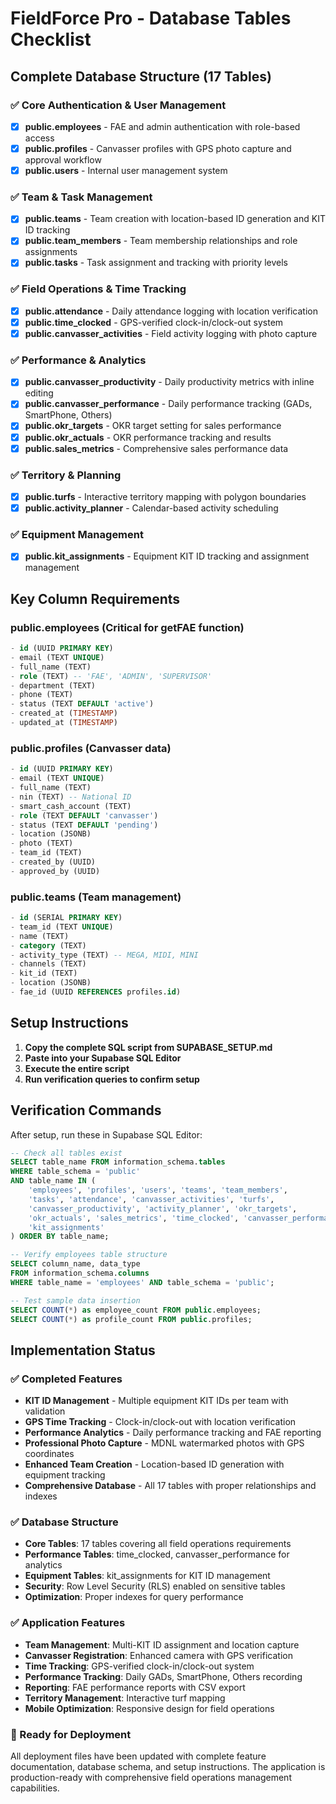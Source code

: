 # FieldForce Pro - Database Tables Checklist

## Complete Database Structure (17 Tables)

### ✅ Core Authentication & User Management
- [x] **public.employees** - FAE and admin authentication with role-based access
- [x] **public.profiles** - Canvasser profiles with GPS photo capture and approval workflow
- [x] **public.users** - Internal user management system

### ✅ Team & Task Management
- [x] **public.teams** - Team creation with location-based ID generation and KIT ID tracking
- [x] **public.team_members** - Team membership relationships and role assignments
- [x] **public.tasks** - Task assignment and tracking with priority levels

### ✅ Field Operations & Time Tracking
- [x] **public.attendance** - Daily attendance logging with location verification
- [x] **public.time_clocked** - GPS-verified clock-in/clock-out system
- [x] **public.canvasser_activities** - Field activity logging with photo capture

### ✅ Performance & Analytics
- [x] **public.canvasser_productivity** - Daily productivity metrics with inline editing
- [x] **public.canvasser_performance** - Daily performance tracking (GADs, SmartPhone, Others)
- [x] **public.okr_targets** - OKR target setting for sales performance
- [x] **public.okr_actuals** - OKR performance tracking and results
- [x] **public.sales_metrics** - Comprehensive sales performance data

### ✅ Territory & Planning
- [x] **public.turfs** - Interactive territory mapping with polygon boundaries
- [x] **public.activity_planner** - Calendar-based activity scheduling

### ✅ Equipment Management
- [x] **public.kit_assignments** - Equipment KIT ID tracking and assignment management

## Key Column Requirements

### public.employees (Critical for getFAE function)
```sql
- id (UUID PRIMARY KEY)
- email (TEXT UNIQUE)
- full_name (TEXT)
- role (TEXT) -- 'FAE', 'ADMIN', 'SUPERVISOR'
- department (TEXT)
- phone (TEXT)
- status (TEXT DEFAULT 'active')
- created_at (TIMESTAMP)
- updated_at (TIMESTAMP)
```

### public.profiles (Canvasser data)
```sql
- id (UUID PRIMARY KEY)
- email (TEXT UNIQUE)
- full_name (TEXT)
- nin (TEXT) -- National ID
- smart_cash_account (TEXT)
- role (TEXT DEFAULT 'canvasser')
- status (TEXT DEFAULT 'pending')
- location (JSONB)
- photo (TEXT)
- team_id (TEXT)
- created_by (UUID)
- approved_by (UUID)
```

### public.teams (Team management)
```sql
- id (SERIAL PRIMARY KEY)
- team_id (TEXT UNIQUE)
- name (TEXT)
- category (TEXT)
- activity_type (TEXT) -- MEGA, MIDI, MINI
- channels (TEXT)
- kit_id (TEXT)
- location (JSONB)
- fae_id (UUID REFERENCES profiles.id)
```

## Setup Instructions

1. **Copy the complete SQL script from SUPABASE_SETUP.md**
2. **Paste into your Supabase SQL Editor**
3. **Execute the entire script**
4. **Run verification queries to confirm setup**

## Verification Commands

After setup, run these in Supabase SQL Editor:

```sql
-- Check all tables exist
SELECT table_name FROM information_schema.tables 
WHERE table_schema = 'public' 
AND table_name IN (
    'employees', 'profiles', 'users', 'teams', 'team_members', 
    'tasks', 'attendance', 'canvasser_activities', 'turfs', 
    'canvasser_productivity', 'activity_planner', 'okr_targets', 
    'okr_actuals', 'sales_metrics', 'time_clocked', 'canvasser_performance',
    'kit_assignments'
) ORDER BY table_name;

-- Verify employees table structure
SELECT column_name, data_type 
FROM information_schema.columns 
WHERE table_name = 'employees' AND table_schema = 'public';

-- Test sample data insertion
SELECT COUNT(*) as employee_count FROM public.employees;
SELECT COUNT(*) as profile_count FROM public.profiles;
```

## Implementation Status

### ✅ Completed Features
- **KIT ID Management** - Multiple equipment KIT IDs per team with validation
- **GPS Time Tracking** - Clock-in/clock-out with location verification
- **Performance Analytics** - Daily performance tracking and FAE reporting
- **Professional Photo Capture** - MDNL watermarked photos with GPS coordinates
- **Enhanced Team Creation** - Location-based ID generation with equipment tracking
- **Comprehensive Database** - All 17 tables with proper relationships and indexes

### ✅ Database Structure
- **Core Tables**: 17 tables covering all field operations requirements
- **Performance Tables**: time_clocked, canvasser_performance for analytics
- **Equipment Tables**: kit_assignments for KIT ID management
- **Security**: Row Level Security (RLS) enabled on sensitive tables
- **Optimization**: Proper indexes for query performance

### ✅ Application Features
- **Team Management**: Multi-KIT ID assignment and location capture
- **Canvasser Registration**: Enhanced camera with GPS verification
- **Time Tracking**: GPS-verified clock-in/clock-out system
- **Performance Tracking**: Daily GADs, SmartPhone, Others recording
- **Reporting**: FAE performance reports with CSV export
- **Territory Management**: Interactive turf mapping
- **Mobile Optimization**: Responsive design for field operations

### 🚀 Ready for Deployment
All deployment files have been updated with complete feature documentation, database schema, and setup instructions. The application is production-ready with comprehensive field operations management capabilities.
